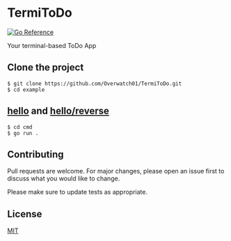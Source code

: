 # TermiToDo

[![Go Reference](https://pkg.go.dev/badge/golang.org/x/example.svg)](https://pkg.go.dev/golang.org/x/example)

Your terminal-based ToDo App

## Clone the project

```
$ git clone https://github.com/Overwatch01/TermiToDo.git
$ cd example
```

## [hello](hello/) and [hello/reverse](hello/reverse/)

```
$ cd cmd
$ go run .
```

## Contributing

Pull requests are welcome. For major changes, please open an issue first
to discuss what you would like to change.

Please make sure to update tests as appropriate.

## License

[MIT](https://choosealicense.com/licenses/mit/)
